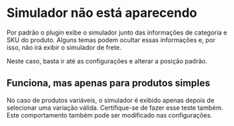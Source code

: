 # Simulador não está aparecendo

Por padrão o plugin exibe o simulador junto das informações de categoria e SKU do produto. Alguns temas podem ocultar essas informações e, por isso, não irá exibir o simulador de frete.

Neste caso, basta ir até as configurações e alterar a posição padrão.

## Funciona, mas apenas para produtos simples

No caso de produtos variáveis, o simulador é exibido apenas depois de selecionar uma variação válida. Certifique-se de fazer esse teste também. Este comportamento também pode ser modificado nas configurações.
